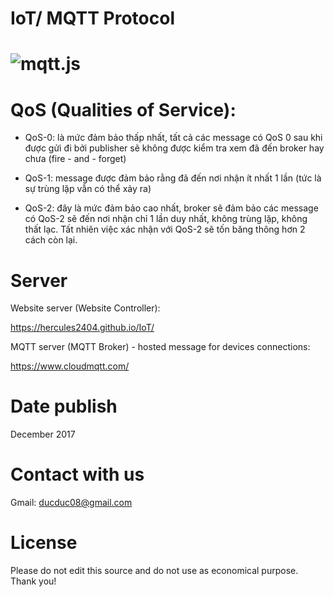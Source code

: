 # IoT/ MQTT Protocol
![mqtt.js](https://www.hivemq.com/wp-content/uploads/Screen-Shot-2014-10-22-at-12.21.07.png)
=======



# QoS (Qualities of Service):
 + QoS-0: là mức đảm bảo thấp nhất, tất cả các message có QoS 0 sau khi được gửi đi bởi publisher sẽ không được kiểm tra xem đã đến broker hay chưa (fire - and - forget)

 + QoS-1: message được đảm bảo rằng đã đến nơi nhận ít nhất 1 lần (tức là sự trùng lặp vẫn có thể xảy ra)

 + QoS-2: đây là mức đảm bảo cao nhất, broker sẽ đảm bảo các message có QoS-2 sẽ đến nơi nhận chỉ 1 lần duy nhất, không trùng lặp, không thất lạc. Tất nhiên việc xác nhận với QoS-2 sẽ tốn băng thông hơn 2 cách còn lại.




# Server

Website server (Website Controller): 

https://hercules2404.github.io/IoT/ 


MQTT server (MQTT Broker) - hosted message for devices connections: 

https://www.cloudmqtt.com/





# Date publish

December 2017



# Contact with us

Gmail: ducduc08@gmail.com



# License

Please do not edit this source and do not use as economical purpose. Thank you!

